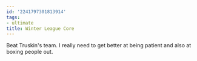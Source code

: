 ```yaml
---
id: '2241797301813914'
tags:
- ultimate
title: Winter League Core
---
```


Beat Truskin's team. I really need to get better at being patient and also at boxing people out.
